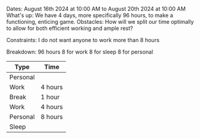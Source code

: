 Dates: August 16th 2024 at 10:00 AM to August 20th 2024 at 10:00 AM
What's up: We have 4 days, more specifically 96 hours, to make a functioning, enticing game.
Obstacles:
	How will we split our time optimally to allow for both efficient working and ample rest?

Constraints: 
	I do not want anyone to work more than 8 hours

Breakdown:
96 hours
	8 for work
	8 for sleep
	8 for personal


| Type     | Time    |
| -------- | ------- |
| Personal |         |
| Work     | 4 hours |
| Break    | 1 hour  |
| Work     | 4 hours |
| Personal | 8 hours |
| Sleep    |         |
